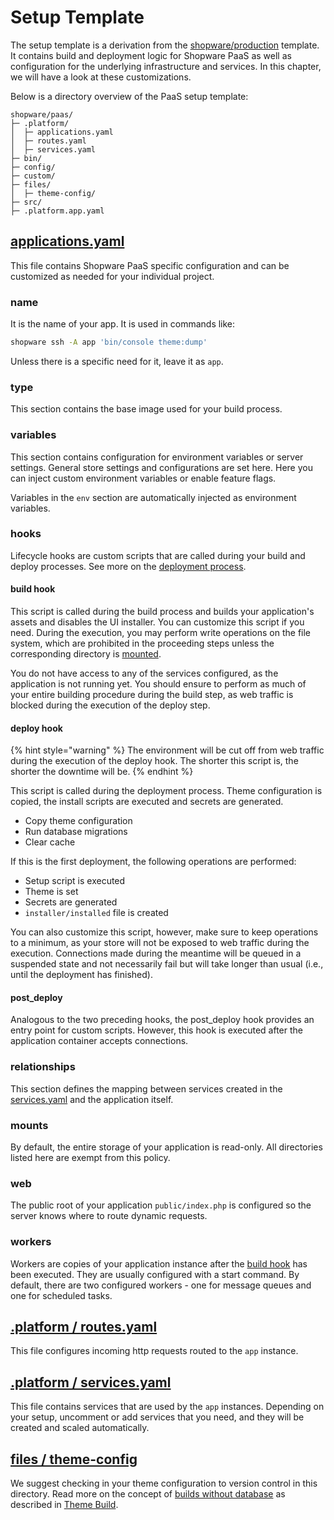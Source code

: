 # Setup Template

The setup template is a derivation from the [shopware/production](https://github.com/shopware/production) template. It contains build and deployment logic for Shopware PaaS as well as configuration for the underlying infrastructure and services. In this chapter, we will have a look at these customizations.

Below is a directory overview of the PaaS setup template:

```text
shopware/paas/
├─ .platform/
│  ├─ applications.yaml
│  ├─ routes.yaml
│  ├─ services.yaml
├─ bin/
├─ config/
├─ custom/
├─ files/
│  ├─ theme-config/
├─ src/
├─ .platform.app.yaml
```

## [applications.yaml](https://github.com/shopware/recipes/blob/main/shopware/paas-meta/6.4/.platform/applications.yaml)

This file contains Shopware PaaS specific configuration and can be customized as needed for your individual project.

### name

It is the name of your app. It is used in commands like:

```bash
shopware ssh -A app 'bin/console theme:dump'
```

Unless there is a specific need for it, leave it as `app`.

### type

This section contains the base image used for your build process.

### variables

This section contains configuration for environment variables or server settings. General store settings and configurations are set here. Here you can inject custom environment variables or enable feature flags.

Variables in the `env` section are automatically injected as environment variables.

### hooks

Lifecycle hooks are custom scripts that are called during your build and deploy processes. See more on the [deployment process](./build-deploy.md#push-main-branch).

#### build hook

This script is called during the build process and builds your application's assets and disables the UI installer. You can customize this script if you need. During the execution, you may perform write operations on the file system, which are prohibited in the proceeding steps unless the corresponding directory is [mounted](#mounts).

You do not have access to any of the services configured, as the application is not running yet. You should ensure to perform as much of your entire building procedure during the build step, as web traffic is blocked during the execution of the deploy step.

#### deploy hook

{% hint style="warning" %}
The environment will be cut off from web traffic during the execution of the deploy hook. The shorter this script is, the shorter the downtime will be.
{% endhint %}

This script is called during the deployment process. Theme configuration is copied, the install scripts are executed and secrets are generated.

* Copy theme configuration
* Run database migrations
* Clear cache

If this is the first deployment, the following operations are performed:

* Setup script is executed
* Theme is set
* Secrets are generated
* `installer/installed` file is created

You can also customize this script, however, make sure to keep operations to a minimum, as your store will not be exposed to web traffic during the execution. Connections made during the meantime will be queued in a suspended state and not necessarily fail but will take longer than usual (i.e., until the deployment has finished).

#### post_deploy

Analogous to the two preceding hooks, the post_deploy hook provides an entry point for custom scripts. However, this hook is executed after the application container accepts connections.

### relationships

This section defines the mapping between services created in the [services.yaml](#.platform-services.yml) and the application itself.

### mounts

By default, the entire storage of your application is read-only. All directories listed here are exempt from this policy.

### web

The public root of your application `public/index.php` is configured so the server knows where to route dynamic requests.

### workers

Workers are copies of your application instance after the [build hook](#build-hook) has been executed. They are usually configured with a start command. By default, there are two configured workers - one for message queues and one for scheduled tasks.

## [.platform / routes.yaml](https://github.com/shopware/recipes/blob/main/shopware/paas-meta/6.4/.platform/routes.yaml)

This file configures incoming http requests routed to the `app` instance.

## [.platform / services.yaml](https://github.com/shopware/recipes/blob/main/shopware/paas-meta/6.4/.platform/services.yaml)

This file contains services that are used by the `app` instances. Depending on your setup, uncomment or add services that you need, and they will be created and scaled automatically.

## [files / theme-config](https://github.com/shopware/recipes/tree/main/shopware/paas-meta/6.4/files/theme-config)

We suggest checking in your theme configuration to version control in this directory. Read more on the concept of [builds without database](../../guides/hosting/installation-updates/deployments/build-w-o-db.md) as described in [Theme Build](./theme-build.md).
